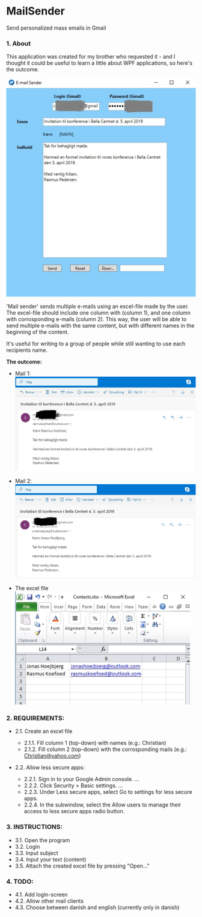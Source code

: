 # MailSender
Send personalized mass emails in Gmail

### 1. About

This application was created for my brother who requested it - and I 
thought it could be useful to learn a little about WPF applications,
so here's the outcome.

![](https://github.com/christianshub/MailSender/blob/master/Billeder/App.jpg)

'Mail sender' sends multiple e-mails using an excel-file made by the
user. The excel-file should include one column with (column 1), and 
one column with corrosponding e-mails (column 2). 
This way, the user will be able to send multiple e-mails with the same
content, but with different names in the beginning of the content.

It's useful for writing to a group of people while still wanting to
use each recipients name.

**The outcome:**

- Mail 1:
![](https://github.com/christianshub/MailSender/blob/master/Billeder/Mail1.jpg)

- Mail 2:
![](https://github.com/christianshub/MailSender/blob/master/Billeder/Mail2.jpg)

- The excel file
![](https://github.com/christianshub/MailSender/blob/master/Billeder/Excel.jpg)

### 2. REQUIREMENTS:   

- 2.1. Create an excel file
  + 2.1.1. Fill column 1 (top-down) with names (e.g.: Christian)
  + 2.1.2. Fill column 2 (top-down) with the corrosponding mails (e.g.: Christian@yahoo.com)

- 2.2. Allow less secure apps:
  + 2.2.1. Sign in to your Google Admin console. ...
  + 2.2.2. Click Security > Basic settings. ...
  + 2.2.3. Under Less secure apps, select Go to settings for less secure apps.
  + 2.2.4. In the subwindow, select the Allow users to manage their access to less secure apps radio button.

### 3. INSTRUCTIONS:

- 3.1. Open the program
- 3.2. Login
- 3.3. Input subject
- 3.4. Input your text (content)
- 3.5. Attach the created excel file by pressing "Open..."

### 4. TODO:

- 4.1. Add login-screen
- 4.2. Allow other mail clients
- 4.3. Choose between danish and english (currently only in danish)
    
